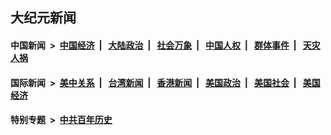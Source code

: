 ## 大纪元新闻

#### 中国新闻 &nbsp;>&nbsp; [中国经济](indexes/ncid283/README.md?01041245) &nbsp;| &nbsp; [大陆政治](indexes/ncid277/README.md?01041245) &nbsp;| &nbsp; [社会万象](indexes/ncid282/README.md?01041245) &nbsp;| &nbsp; [中国人权](indexes/ncid278/README.md?01041245) &nbsp;| &nbsp; [群体事件](indexes/ncid279/README.md?01041245) &nbsp;| &nbsp; [天灾人祸](indexes/ncid280/README.md?01041245)

#### 国际新闻 &nbsp;>&nbsp; [美中关系](indexes/nf1412576/README.md?01041245) &nbsp;| &nbsp; [台湾新闻](indexes/ncid1349361/README.md?01041245) &nbsp;| &nbsp; [香港新闻](indexes/ncid1349362/README.md?01041245) &nbsp;| &nbsp; [美国政治](indexes/ncid1078159/README.md?01041245) &nbsp;| &nbsp; [美国社会](indexes/ncid1078160/README.md?01041245) &nbsp;| &nbsp; [美国经济](indexes/ncid1078158/README.md?01041245)

#### 特别专题 &nbsp;>&nbsp; [中共百年历史](https://github.com/epoch-news/epoch-special/blob/master/README.md?01041245)  
